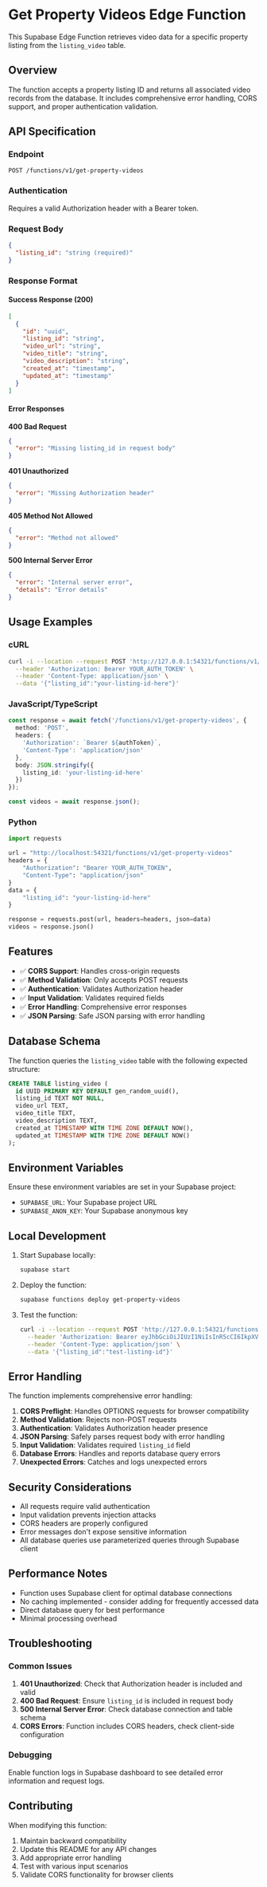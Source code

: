 # Get Property Videos Edge Function

This Supabase Edge Function retrieves video data for a specific property listing from the `listing_video` table.

## Overview

The function accepts a property listing ID and returns all associated video records from the database. It includes comprehensive error handling, CORS support, and proper authentication validation.

## API Specification

### Endpoint
```
POST /functions/v1/get-property-videos
```

### Authentication
Requires a valid Authorization header with a Bearer token.

### Request Body
```json
{
  "listing_id": "string (required)"
}
```

### Response Format

#### Success Response (200)
```json
[
  {
    "id": "uuid",
    "listing_id": "string",
    "video_url": "string",
    "video_title": "string",
    "video_description": "string",
    "created_at": "timestamp",
    "updated_at": "timestamp"
  }
]
```

#### Error Responses

**400 Bad Request**
```json
{
  "error": "Missing listing_id in request body"
}
```

**401 Unauthorized**
```json
{
  "error": "Missing Authorization header"
}
```

**405 Method Not Allowed**
```json
{
  "error": "Method not allowed"
}
```

**500 Internal Server Error**
```json
{
  "error": "Internal server error",
  "details": "Error details"
}
```

## Usage Examples

### cURL
```bash
curl -i --location --request POST 'http://127.0.0.1:54321/functions/v1/get-property-videos' \
  --header 'Authorization: Bearer YOUR_AUTH_TOKEN' \
  --header 'Content-Type: application/json' \
  --data '{"listing_id":"your-listing-id-here"}'
```

### JavaScript/TypeScript
```typescript
const response = await fetch('/functions/v1/get-property-videos', {
  method: 'POST',
  headers: {
    'Authorization': `Bearer ${authToken}`,
    'Content-Type': 'application/json'
  },
  body: JSON.stringify({
    listing_id: 'your-listing-id-here'
  })
});

const videos = await response.json();
```

### Python
```python
import requests

url = "http://localhost:54321/functions/v1/get-property-videos"
headers = {
    "Authorization": "Bearer YOUR_AUTH_TOKEN",
    "Content-Type": "application/json"
}
data = {
    "listing_id": "your-listing-id-here"
}

response = requests.post(url, headers=headers, json=data)
videos = response.json()
```

## Features

- ✅ **CORS Support**: Handles cross-origin requests
- ✅ **Method Validation**: Only accepts POST requests
- ✅ **Authentication**: Validates Authorization header
- ✅ **Input Validation**: Validates required fields
- ✅ **Error Handling**: Comprehensive error responses
- ✅ **JSON Parsing**: Safe JSON parsing with error handling

## Database Schema

The function queries the `listing_video` table with the following expected structure:

```sql
CREATE TABLE listing_video (
  id UUID PRIMARY KEY DEFAULT gen_random_uuid(),
  listing_id TEXT NOT NULL,
  video_url TEXT,
  video_title TEXT,
  video_description TEXT,
  created_at TIMESTAMP WITH TIME ZONE DEFAULT NOW(),
  updated_at TIMESTAMP WITH TIME ZONE DEFAULT NOW()
);
```

## Environment Variables

Ensure these environment variables are set in your Supabase project:

- `SUPABASE_URL`: Your Supabase project URL
- `SUPABASE_ANON_KEY`: Your Supabase anonymous key

## Local Development

1. Start Supabase locally:
   ```bash
   supabase start
   ```

2. Deploy the function:
   ```bash
   supabase functions deploy get-property-videos
   ```

3. Test the function:
   ```bash
   curl -i --location --request POST 'http://127.0.0.1:54321/functions/v1/get-property-videos' \
     --header 'Authorization: Bearer eyJhbGciOiJIUzI1NiIsInR5cCI6IkpXVCJ9.eyJpc3MiOiJzdXBhYmFzZS1kZW1vIiwicm9sZSI6ImFub24iLCJleHAiOjE5ODM4MTI5OTZ9.CRXP1A7WOeoJeXxjNni43kdQwgnWNReilDMblYTn_I0' \
     --header 'Content-Type: application/json' \
     --data '{"listing_id":"test-listing-id"}'
   ```

## Error Handling

The function implements comprehensive error handling:

1. **CORS Preflight**: Handles OPTIONS requests for browser compatibility
2. **Method Validation**: Rejects non-POST requests
3. **Authentication**: Validates Authorization header presence
4. **JSON Parsing**: Safely parses request body with error handling
5. **Input Validation**: Validates required `listing_id` field
6. **Database Errors**: Handles and reports database query errors
7. **Unexpected Errors**: Catches and logs unexpected errors

## Security Considerations

- All requests require valid authentication
- Input validation prevents injection attacks
- CORS headers are properly configured
- Error messages don't expose sensitive information
- All database queries use parameterized queries through Supabase client

## Performance Notes

- Function uses Supabase client for optimal database connections
- No caching implemented - consider adding for frequently accessed data
- Direct database query for best performance
- Minimal processing overhead

## Troubleshooting

### Common Issues

1. **401 Unauthorized**: Check that Authorization header is included and valid
2. **400 Bad Request**: Ensure `listing_id` is included in request body
3. **500 Internal Server Error**: Check database connection and table schema
4. **CORS Errors**: Function includes CORS headers, check client-side configuration

### Debugging

Enable function logs in Supabase dashboard to see detailed error information and request logs.

## Contributing

When modifying this function:

1. Maintain backward compatibility
2. Update this README for any API changes
3. Add appropriate error handling
4. Test with various input scenarios
5. Validate CORS functionality for browser clients
